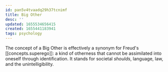 ```yaml
---
id: pan5v4tvaadq29h37tcnimf
title: Big Other
desc: ''
updated: 1655534656415
created: 1655441183941
tags: psychology
---
```


The concept of a Big Other is effectively a synonym for Freud's [[concepts.superego]]: a kind of otherness that cannot be assimilated into oneself through identification. It stands for societal *shoulds*, language, law, and the unintelligibility. 
